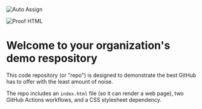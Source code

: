 ![Auto Assign](https://github.com/AI-Code-Masters/demo-repository/actions/workflows/auto-assign.yml/badge.svg)

![Proof HTML](https://github.com/AI-Code-Masters/demo-repository/actions/workflows/proof-html.yml/badge.svg)

# Welcome to your organization's demo respository
This code repository (or "repo") is designed to demonstrate the best GitHub has to offer with the least amount of noise.

The repo includes an `index.html` file (so it can render a web page), two GitHub Actions workflows, and a CSS stylesheet dependency.
